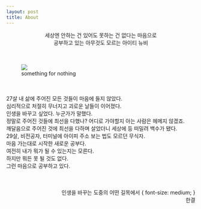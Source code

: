 ```yaml
---
layout: post
title: About
---
```

  
  <center>세상엔 안하는 건 있어도 못하는 건 없다는 마음으로</center>    
  <center>공부하고 있는 아무것도 모르는 아이티 뉴비</center>  
  <br>
  <br>
<figure>
  <img src="https://user-images.githubusercontent.com/69098825/89725921-ff606380-da4f-11ea-8b0d-180461203489.JPG" />
  <figcaption>
    something for nothing
  </figcaption>
</figure>
  <br>
  <br>
27살 내 삶에 주어진 모든 것들이 마음에 들지 않았다.  
  <br>
심리적으로 처절히 무너지고 괴로운 날들이 이어졌다.  
  <br>
인생을 바꾸고 싶었다. 누군가가 말했다.  
  <br>
정말로 주어진 것들에 최선을 다했나? 어디로 가야할지 아는 사람은 헤메지 않겠죠.  
  <br>
깨달음으로 주어진 것에 최선을 다하며 살았더니 세상에 등 떠밀려 백수가 됐다.  
  <br>
29살, 비전공자, 터미널에 아이피 주소 보는 법도 모르던 무식자.  
  <br>
마음 가는대로 시작한 새로운 공부다.  
  <br>
여전히 내가 뭐가 될 수 있는지는 모른다.  
  <br>
하지만 뭐든 못 될 것도 없다.  
  <br>
그런 마음으로 공부하고 있다.  
  <br>
  <br>
  <br>
  <br>
  <div style="text-align: right"> 인생을 바꾸는 도중의 어떤 길목에서 { font-size: medium; } </div>
  <div style="text-align: right"> 한결 </div>
  <br>
  <br>

